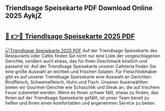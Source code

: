 ## Triendlsage Speisekarte PDF Download Online 2025 AykjZ

# <h2><a href="http://gcbiba.nevu.top/?p=Triendlsage+Speisekarte">🔗 👉🔴 Triendlsage Speisekarte 2025 PDF</a></h2>

[![Triendlsage Speisekarte 2025 PDF](https://i.imgur.com/dBaPXMq.png)](http://gcbiba.nevu.top/?p=Triendlsage+Speisekarte)
Auf der Triendlsage Speisekarte des Restaurants oder Cafés finden Sie nicht nur eine Liste der vorgeschlagenen Gerichte, sondern auch etwas, das für Ihren Geschmack köstlich und passend ist. Auf der Triendlsage Speisekarte unserer Cafeteria finden Sie eine große Auswahl an leichten und frischen Salaten. Für Fleischliebhaber gibt es auf unserer Triendlsage Speisekarte eine Auswahl an Gerichten: Rindfleisch, Schweinefleisch, Huhn und Fisch. Unseren Auserwählten bieten wir Gourmet-Gerichte wie Schaschlik und Steak an, die auf frischem Feuer zubereitet werden. Wenn es Ihnen schwer fällt, etwas zu finden, das Ihnen auf der Triendlsage Speisekarte gefällt, ist unser Team bereit zu helfen und Ihnen einen komfortablen und angenehmen Service zu bieten.
